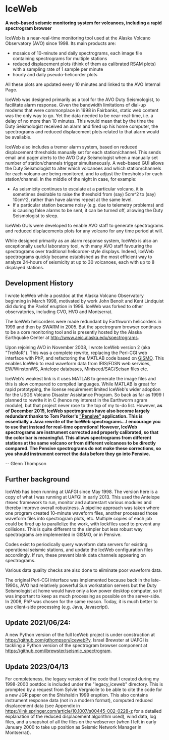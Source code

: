 # IceWeb
**A web-based seismic monitoring system for volcanoes, including a rapid spectrogram browser**

IceWeb is a near-real-time monitoring tool used at the Alaska Volcano Observatory (AVO) since 1998. Its main products are:

* mosaics of 10-minute and daily spectrograms, each image file containing spectrograms for multiple stations
* reduced displacement plots (think of them as calibrated RSAM plots) with a sampling rate of 1 sample per minute
* hourly and daily pseudo-helicorder plots

All these plots are updated every 10 minutes and linked to the AVO Internal Page. 

IceWeb was designed primarily as a tool for the AVO Duty Seismologist, to facilitate alarm response. Given the bandwidth limitations of dial-up modems that were commonplace in 1998 in Fairbanks, static web content was the only way to go. Yet the data needed to be near-real-time, i.e. a delay of no more than 10 minutes. This would mean that by the time the Duty Seismologist received an alarm and fired up his home computer, the spectrograms and reduced displacement plots related to that alarm would be available. 

IceWeb also includes a tremor alarm system, based on reduced displacement thresholds manually set for each station/channel. This sends email and pager alerts to the AVO Duty Seismologist when a manually set number of station/channels trigger simultaneously. A web-based GUI allows the Duty Seismologist to alter which volcanoes and which station/channels for each volcano are being monitored, and to adjust the thresholds for each station/channel. In the middle of the night in case, for example:

* As seismicity continues to escalate at a particular volcano, it is sometimes desirable to raise the threshold from (say) 5cm^2 to (say) 10cm^2, rather than have alarms repeat at the same level.
* If a particular station became noisy (e.g. due to telemetry problems) and is causing false alarms to be sent, it can be turned off, allowing the Duty Seismologist to sleep.

IceWeb GUIs were developed to enable AVO staff to generate spectrograms and reduced displacements plots for any volcano for any time period at will.

While designed primarily as an alarm response system, IceWeb is also an exceptionally useful laboratory tool, with many AVO staff favouring the spectrograms over traditional helicorder-style displays. Indeed, IceWeb spectrograms quickly became established as the most efficient way to analyze 24-hours of seismicity at up to 30 volcanoes, each with up to 8 displayed stations. 

## Development History

I wrote IceWeb while a postdoc at the Alaska Volcano Observatory beginning in March 1998, motivated by work John Benoit and Kent Lindquist did during the Pavlof eruption in 1996. IceWeb was forked to other observatories, including CVO, HVO and Montserrat.

The IceWeb helicorders were made redundant by Earthworm helicorders in 1999 and then by SWARM in 2005. But the spectrogram browser continues to be a core monitoring tool and is presently hosted by the Alaska Earthquake Center at http://www.aeic.alaska.edu/spectrograms.

Upon rejoining AVO in November 2008, I wrote IceWeb version 2 (aka "TreMoR"). This was a complete rewrite, replacing the Perl-CGI web interface with PhP, and refactoring the MATLAB code based on <a href="https://geoscience-community-codes.github.io/GISMO">GISMO</a>. This enables IceWeb to read waveform data from IRIS/FDSN web services, EW/WinstonWS, Antelope databases, Miniseed/SAC/Seisan files etc. 
 
IceWeb's weakest link is it uses MATLAB to generate the image files and this is slow compared to compiled languages. While MATLAB is great for rapid prototyping, the license requirement limited IceWeb's wider adoption for the USGS Volcano Disaster Assistance Program. So back as far as 1999 I planned to rewrite it in C (hence my interest in the Earthworm sgram module), but that project never rose to the top of my to-do list. However, **as of December 2015, IceWeb spectrograms have also become largely redundant thanks to Tom Parker's <a href="http://volcanoes.usgs.gov/software/pensive/index.php">"Pensive"</a> application. This is essentially a Java rewrite of the IceWeb spectrograms...I encourage you to use that instead for real-time operations! However, IceWeb spectrograms are instrument corrected and properly calibrated, so that the color bar is meaningful. This allows spectrograms from different stations at the same volcano or from different volcanoes to be directly compared. The Pensive spectrograms do not make these corrections, so you should instrument correct the data before they go into Pensive.**

-- Glenn Thompson


## Further background

IceWeb has been running at UAFGI since May 1998. The version here is a copy of what I was running at UAFGI in early 2013. 
This used the Antelope rtexec framework to run, monitor and autorestart various modules and thereby improve overall robustness.
A pipeline approach was taken where one program created 10-minute waveform files, another processed those waveform files into spectrogram plots, etc.
Multiple copies of each job could be fired up to parallelize the work, with lockfiles used to prevent any collisions.
This is quite different to the simpler but less robust way spectrograms are implemented in GISMO, or in Pensive.

Codes exist to periodically query waveform data servers for existing operational seismic stations, and update the IceWeb configuration files accordingly. 
If run, these prevent blank data channels appearing on spectrograms. 

Various data quality checks are also done to eliminate poor waveform data.

The original Perl-CGI interface was implemented because back in the late-1990s, AVO had relatively powerful Sun workstation servers but the Duty Seismologist at home would have only a low power desktop computer, so it was important to keep as much processing as possible on the server-side. In 2008, PhP was chosen for the same reason. Today, it is much better to use client-side processing (e.g. Java, Javascript).


## Update 2021/06/24:
A new Python version of the full IceWeb project is under construction at https://github.com/gthompson/icewebPy. Israel Brewster at UAFGI is tackling a Python version of the spectrogram browser component at https://github.com/ibrewster/seismic_spectrogram. 

## Update 2023/04/13
For completeness, the legacy version of the code that I created during my 1998-2000 postdoc is included under the "legacy_iceweb" directory. This is prompted by a request from Sylvie Vergniolle to be able to cite the code for a new JGR paper on the Shishaldin 1999 eruption. This also contains instrument response data (not in a modern format), computed reduced displacement data (see Appendix in https://link.springer.com/article/10.1007/s00445-002-0228-z for a detailed explanation of the reduced displacement algorithm used), wind data, log files, and a snapshot of all the files on the webserver (when I left in early January 2000 to take up position as Seismic Network Manager in Montserrat).
